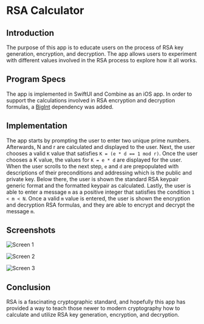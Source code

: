 #  RSA Calculator


## Introduction
The purpose of this app is to educate users on the process of RSA key generation, encryption, and decryption. The app allows users to experiment with different values involved in the RSA process to explore how it all works.


## Program Specs
The app is implemented in SwiftUI and Combine as an iOS app. In order to support the calculations involved in RSA encryption and decryption formulas, a 
[BigInt](https://github.com/attaswift/BigInt) dependency was added.


## Implementation
The app starts by prompting the user to enter two unique prime numbers. Afterwards, N and r are calculated and displayed to the user. Next, the user chooses a valid `K` value that satisfies  `K = (e * d == 1 mod r)`. Once the user chooses a K value, the values for `K = e * d` are displayed for the user. When the user scrolls to the next step, `e` and `d` are prepopulated with descriptions of their preconditions and addressing which is the public and private key. Below there, the user is shown the standard RSA keypair generic format and the formatted keypair as calculated. Lastly, the user is able to enter a message `m` as a positive integer that satisfies the condition `1 < m < N`. Once a valid `m` value is entered, the user is shown the encryption and decryption RSA formulas, and they are able to encrypt and decrypt the message `m`.


## Screenshots
![Screen 1](images/Screen1.png)

![Screen 2](images/Screen2.png)

![Screen 3](images/Screen3.png)


## Conclusion
RSA is a fascinating cryptographic standard, and hopefully this app has provided a way to teach those newer to modern cryptography how to calculate and utilize RSA key generation, encryption, and decryption.
